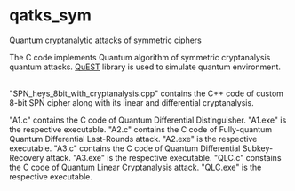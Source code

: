 # qatks_sym
Quantum cryptanalytic attacks of symmetric ciphers

The C code implements Quantum algorithm of symmetric cryptanalysis quantum attacks.
<a href=https://quest.qtechtheory.org/>QuEST</a> library is used to simulate quantum environment.<br/><br/>

"SPN_heys_8bit_with_cryptanalysis.cpp" contains the C++ code of custom 8-bit SPN cipher along with its linear and differential cryptanalysis. 

"A1.c" contains the C code of Quantum Differential Distinguisher. "A1.exe" is the respective executable.
"A2.c" contains the C code of Fully-quantum Quantum Differential Last-Rounds attack. "A2.exe" is the respective executable.
"A3.c" contains the C code of Quantum Differential Subkey-Recovery attack. "A3.exe" is the respective executable.
"QLC.c" constains the C code of Quantum Linear Cryptanalysis attack. "QLC.exe" is the respective executable.
